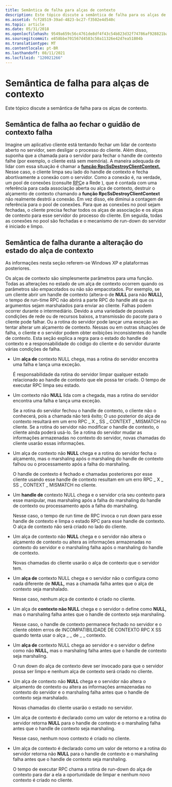 ```yaml
---
title: Semântica de falha para alças de contexto
description: Este tópico discute a semântica de falha para os alças de contexto.
ms.assetid: fcf28519-39ad-4823-bc27-f3502e4d540c
ms.topic: article
ms.date: 05/31/2018
ms.openlocfilehash: 9549a659c56c4761de8df4f43c54b823d32f74786af928821ba82b6effc3bba7
ms.sourcegitcommit: e858bbe701567d4583c50a11326e42d7ea51804b
ms.translationtype: MT
ms.contentlocale: pt-BR
ms.lasthandoff: 08/11/2021
ms.locfileid: "120021266"
---
```

# <a name="failure-semantics-for-context-handles"></a>Semântica de falha para alças de contexto

Este tópico discute a semântica de falha para os alças de contexto.

## <a name="failure-semantics-when-closing-the-context-handle-fails"></a>Semântica de falha ao fechar o guidão de contexto falha

Imagine um aplicativo cliente está tentando fechar um lidar de contexto aberto no servidor, sem desligar o processo do cliente. Além disso, suponha que a chamada para o servidor para fechar o handle de contexto falhe (por exemplo, o cliente está sem memória). A maneira adequada de lidar com essa situação é chamar a [**função RpcSsDestroyClientContext.**](/windows/desktop/api/Rpcndr/nf-rpcndr-rpcssdestroyclientcontext) Nesse caso, o cliente limpa seu lado do handle de contexto e fecha abortivamente a conexão com o servidor. Como a conexão é, na verdade, um pool de conexões (consulte [RPC](rpc-and-the-network.md)e a Rede ), que é contada com uma referência para cada associação aberta ou alça de contexto, destruir o alçamento de contexto chamando a **função RpcSsDestroyClientContext** não realmente destrói a conexão. Em vez disso, ele diminui a contagem de referência para o pool de conexões. Para que as conexões no pool sejam fechadas, o cliente precisa fechar todos os alças de associação e os alças de contexto para esse servidor do processo do cliente. Em seguida, todas as conexões no pool são fechadas e o mecanismo de run-down do servidor é iniciado e limpo.

## <a name="failure-semantics-during-change-of-state-of-the-context-handle"></a>Semântica de falha durante a alteração do estado do alça de contexto

As informações nesta seção referem-se Windows XP e plataformas posteriores.

Os alças de contexto são simplesmente parâmetros para uma função. Todas as alterações no estado de um alça de contexto ocorrem quando os parâmetros são empacotados ou não são empacotados. Por exemplo, se um cliente abrir um handle de contexto (altera-o de **NULL** para não **NULL),** o tempo de run-time RPC não abrirá a parte RPC do handle até que os argumentos sejam marshalados para enviar ao cliente. Falhas podem ocorrer durante o intermediário. Devido a uma variedade de possíveis condições de rede ou de recursos baixos, a transmissão do pacote para o cliente pode falhar. Ou a rotina do servidor pode lançar uma exceção ao tentar alterar um alçamento de contexto. Nessas ou em outras situações de falha, o cliente e o servidor podem obter exibições inconsistentes do handle de contexto. Esta seção explica a regra para o estado do handle de contexto e a responsabilidade do código do cliente e do servidor durante várias condições de falha.

-   Um **alça de** contexto NULL chega, mas a rotina do servidor encontra uma falha e lança uma exceção.

    É responsabilidade da rotina do servidor limpar qualquer estado relacionado ao handle de contexto que ele possa ter criado. O tempo de executar RPC limpa seu estado.

-   Um contexto não **NULL** lida com a chegada, mas a rotina do servidor encontra uma falha e lança uma exceção.

    Se a rotina do servidor fechou o handle de contexto, o cliente não o conhecerá, pois a chamada não terá êxito; O uso posterior do alça de contexto resultará em um erro RPC \_ X \_ SS \_ CONTEXT \_ MISMATCH no cliente. Se a rotina do servidor não modificar o handle de contexto, o cliente ainda poderá usá-lo. Se a rotina do servidor mudar as informações armazenadas no contexto do servidor, novas chamadas do cliente usarão essas informações.

-   Um alça de contexto não **NULL** chega e a rotina do servidor fecha o alçamento, mas o marshaling após o marshaling do handle de contexto falhou ou o processamento após a falha do marshaling.

    O handle de contexto é fechado e chamadas posteriores por esse cliente usando esse handle de contexto resultam em um erro RPC \_ X \_ SS \_ CONTEXT \_ MISMATCH no cliente.

-   Um **handle de** contexto NULL chega e o servidor cria seu contexto para esse manipular, mas marshaling após a falha do marshaling do handle de contexto ou processamento após a falha do marshaling.

    Nesse caso, o tempo de run time de RPC invoca o run down para esse handle de contexto e limpa o estado RPC para esse handle de contexto. O alça de contexto não será criado no lado do cliente.

-   Um alça de contexto não **NULL** chega e o servidor não altera o alçamento de contexto ou altera as informações armazenadas no contexto do servidor e o marshaling falha após o marshaling do handle de contexto.

    Novas chamadas do cliente usarão o alça de contexto que o servidor tem.

-   Um **alça de** contexto NULL chega e o servidor não o configura como nada diferente de **NULL,** mas a chamada falha antes que o alça de contexto seja marshalado.

    Nesse caso, nenhum alça de contexto é criado no cliente.

-   Um alça de **contexto não NULL** chega e o servidor o define como **NULL,** mas o marshaling falha antes que o handle de contexto seja marshaling.

    Nesse caso, o handle de contexto permanece fechado no servidor e o cliente obtém erros de INCOMPATIBILIDADE DE CONTEXTO RPC X SS quando tenta usar o alça \_ \_ de \_ \_ contexto.

-   Um **alça de** contexto NULL chega ao servidor e o servidor o define como não **NULL,** mas o marshaling falha antes que o handle de contexto seja marshaling.

    O run down do alça de contexto deve ser invocado para que o servidor possa ser limpo e nenhum alça de contexto será criado no cliente.

-   Um alça de contexto não **NULL** chega e o servidor não altera o alçamento de contexto ou altera as informações armazenadas no contexto do servidor e o marshaling falha antes que o handle de contexto seja marshalado.

    Novas chamadas do cliente usarão o estado no servidor.

-   Um alça de contexto é declarado como um valor de retorno e a rotina do servidor retorna **NULL** para o handle de contexto e o marshaling falha antes que o handle de contexto seja marshaling.

    Nesse caso, nenhum novo contexto é criado no cliente.

-   Um alça de contexto é declarado como um valor de retorno e a rotina do servidor retorna não **NULL** para o handle de contexto e o marshaling falha antes que o handle de contexto seja marshaling.

    O tempo de executar RPC chama a rotina de run-down do alça de contexto para dar a ela a oportunidade de limpar e nenhum novo contexto é criado no cliente.

 

 




